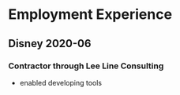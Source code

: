 
# Employment Experience
## Disney 2020-06
### Contractor through Lee Line Consulting
* enabled developing tools 


<!--stackedit_data:
eyJoaXN0b3J5IjpbMjIyMTY2Mjg0LDE4ODgwMDM1MzMsMTMwMj
M2Mzg4M119
-->